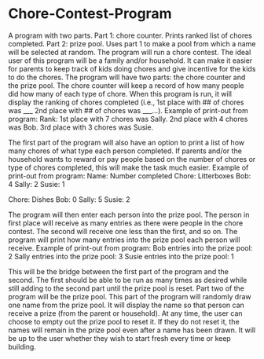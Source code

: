 # Chore-Contest-Program
A program with two parts. Part 1: chore counter. Prints ranked list of chores completed. Part 2: prize pool. Uses part 1 to make a pool from which a name will be selected at random. 
The program will run a chore contest. The ideal user of this program will be a family and/or household. 
It can make it easier for parents to keep track of kids doing chores and give incentive for the kids to do the chores. The program will have two parts: the chore counter and the prize pool. 
The chore counter will keep a record of how many people did how many of each type of chore. When this program is run, it will display the ranking of chores completed (i.e., 1st place with ## of chores was ___ 2nd place with ## of chores was ___...). 
Example of print-out from program:
Rank:
1st place with 7 chores was Sally.
2nd place with 4 chores was Bob.
3rd place with 3 chores was Susie.

The first part of the program will also have an option to print a list of how many chores of what type each person completed. If parents and/or the household wants to reward or pay people based on the number of chores or type of chores completed, this will make the task much easier. 
Example of print-out from program:
Name: Number completed
Chore: Litterboxes
Bob: 4
Sally: 2
Susie: 1

Chore: Dishes
Bob: 0
Sally: 5
Susie: 2

The program will then enter each person into the prize pool. The person in first place will receive as many entries as there were people in the chore contest. The second will receive one less than the first, and so on. The program will print how many entries into the prize pool each person will receive.
Example of print-out from program:
Bob entries into the prize pool: 2
Sally entries into the prize pool: 3
Susie entries into the prize pool: 1

This will be the bridge between the first part of the program and the second. The first should be able to be run as many times as desired while still adding to the second part until the prize pool is reset.
Part two of the program will be the prize pool. This part of the program will randomly draw one name from the prize pool. It will display the name so that person can receive a prize (from the parent or household). 
At any time, the user can choose to empty out the prize pool to reset it. If they do not reset it, the names will remain in the prize pool even after a name has been drawn. It will be up to the user whether they wish to start fresh every time or keep building. 
